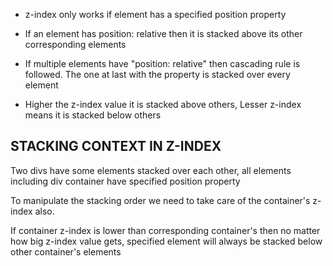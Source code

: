 * z-index only works if element has a specified position property

* If an element has position: relative then it is stacked above its other corresponding elements

* If multiple elements have "position: relative" then cascading rule is followed. The one at last with the property is stacked over every element

* Higher the z-index value it is stacked above others, Lesser z-index means it is stacked below others


STACKING CONTEXT IN Z-INDEX
---------------------------

Two divs have some elements stacked over each other, all elements including div container have specified position property

To manipulate the stacking order we need to take care of the container's z-index also. 

If container z-index is lower than corresponding container's then no matter how big z-index value gets, specified element will always be stacked below other container's elements